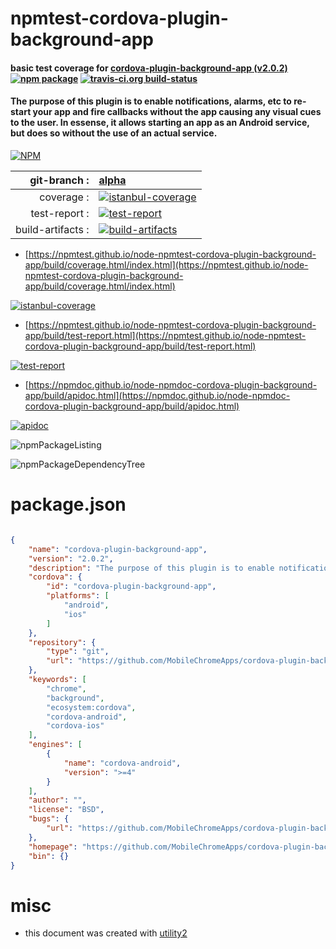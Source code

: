 # npmtest-cordova-plugin-background-app

#### basic test coverage for  [cordova-plugin-background-app (v2.0.2)](https://github.com/MobileChromeApps/cordova-plugin-background-app)  [![npm package](https://img.shields.io/npm/v/npmtest-cordova-plugin-background-app.svg?style=flat-square)](https://www.npmjs.org/package/npmtest-cordova-plugin-background-app) [![travis-ci.org build-status](https://api.travis-ci.org/npmtest/node-npmtest-cordova-plugin-background-app.svg)](https://travis-ci.org/npmtest/node-npmtest-cordova-plugin-background-app)

#### The purpose of this plugin is to enable notifications, alarms, etc to re-start your app and fire callbacks without the app causing any visual cues to the user. In essense, it allows starting an app as an Android service, but does so without the use of an actual service.

[![NPM](https://nodei.co/npm/cordova-plugin-background-app.png?downloads=true&downloadRank=true&stars=true)](https://www.npmjs.com/package/cordova-plugin-background-app)

| git-branch : | [alpha](https://github.com/npmtest/node-npmtest-cordova-plugin-background-app/tree/alpha)|
|--:|:--|
| coverage : | [![istanbul-coverage](https://npmtest.github.io/node-npmtest-cordova-plugin-background-app/build/coverage.badge.svg)](https://npmtest.github.io/node-npmtest-cordova-plugin-background-app/build/coverage.html/index.html)|
| test-report : | [![test-report](https://npmtest.github.io/node-npmtest-cordova-plugin-background-app/build/test-report.badge.svg)](https://npmtest.github.io/node-npmtest-cordova-plugin-background-app/build/test-report.html)|
| build-artifacts : | [![build-artifacts](https://npmtest.github.io/node-npmtest-cordova-plugin-background-app/glyphicons_144_folder_open.png)](https://github.com/npmtest/node-npmtest-cordova-plugin-background-app/tree/gh-pages/build)|

- [https://npmtest.github.io/node-npmtest-cordova-plugin-background-app/build/coverage.html/index.html](https://npmtest.github.io/node-npmtest-cordova-plugin-background-app/build/coverage.html/index.html)

[![istanbul-coverage](https://npmtest.github.io/node-npmtest-cordova-plugin-background-app/build/screenCapture.buildCi.browser.%252Ftmp%252Fbuild%252Fcoverage.lib.html.png)](https://npmtest.github.io/node-npmtest-cordova-plugin-background-app/build/coverage.html/index.html)

- [https://npmtest.github.io/node-npmtest-cordova-plugin-background-app/build/test-report.html](https://npmtest.github.io/node-npmtest-cordova-plugin-background-app/build/test-report.html)

[![test-report](https://npmtest.github.io/node-npmtest-cordova-plugin-background-app/build/screenCapture.buildCi.browser.%252Ftmp%252Fbuild%252Ftest-report.html.png)](https://npmtest.github.io/node-npmtest-cordova-plugin-background-app/build/test-report.html)

- [https://npmdoc.github.io/node-npmdoc-cordova-plugin-background-app/build/apidoc.html](https://npmdoc.github.io/node-npmdoc-cordova-plugin-background-app/build/apidoc.html)

[![apidoc](https://npmdoc.github.io/node-npmdoc-cordova-plugin-background-app/build/screenCapture.buildCi.browser.%252Ftmp%252Fbuild%252Fapidoc.html.png)](https://npmdoc.github.io/node-npmdoc-cordova-plugin-background-app/build/apidoc.html)

![npmPackageListing](https://npmtest.github.io/node-npmtest-cordova-plugin-background-app/build/screenCapture.npmPackageListing.svg)

![npmPackageDependencyTree](https://npmtest.github.io/node-npmtest-cordova-plugin-background-app/build/screenCapture.npmPackageDependencyTree.svg)



# package.json

```json

{
    "name": "cordova-plugin-background-app",
    "version": "2.0.2",
    "description": "The purpose of this plugin is to enable notifications, alarms, etc to re-start your app and fire callbacks without the app causing any visual cues to the user. In essense, it allows starting an app as an Android service, but does so without the use of an actual service.",
    "cordova": {
        "id": "cordova-plugin-background-app",
        "platforms": [
            "android",
            "ios"
        ]
    },
    "repository": {
        "type": "git",
        "url": "https://github.com/MobileChromeApps/cordova-plugin-background-app.git"
    },
    "keywords": [
        "chrome",
        "background",
        "ecosystem:cordova",
        "cordova-android",
        "cordova-ios"
    ],
    "engines": [
        {
            "name": "cordova-android",
            "version": ">=4"
        }
    ],
    "author": "",
    "license": "BSD",
    "bugs": {
        "url": "https://github.com/MobileChromeApps/cordova-plugin-background-app/issues"
    },
    "homepage": "https://github.com/MobileChromeApps/cordova-plugin-background-app",
    "bin": {}
}
```



# misc
- this document was created with [utility2](https://github.com/kaizhu256/node-utility2)
